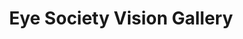 ---
title: "Eye Society Vision Gallery"
url: /mill-creek/eye-society-vision-gallery/
shop: optician
---